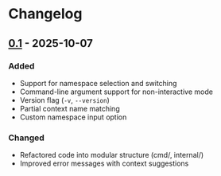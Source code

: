 # Changelog

## [0.1] - 2025-10-07

### Added
- Support for namespace selection and switching
- Command-line argument support for non-interactive mode
- Version flag (`-v`, `--version`)
- Partial context name matching
- Custom namespace input option

### Changed
- Refactored code into modular structure (cmd/, internal/)
- Improved error messages with context suggestions

[0.1]: https://github.com/debelio/kc/releases/tag/v0.1
